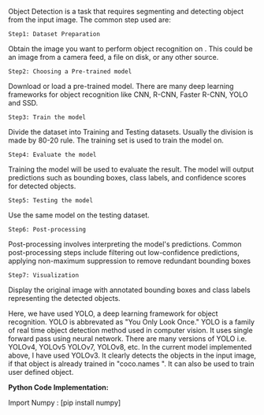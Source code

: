 Object Detection is a task that requires segmenting and detecting object from the input image. The common step used are:

    Step1: Dataset Preparation
Obtain the image you want to perform object recognition on . This could be an image from a camera feed, a file on disk, or any other source.
    
    Step2: Choosing a Pre-trained model
Download or load a pre-trained model. There are many deep learning frameworks for object recognition like CNN, R-CNN, Faster R-CNN, YOLO and SSD.
    
    Step3: Train the model
Divide the dataset into Training and Testing datasets. Usually the division is made by 80-20 rule. The training set is used to train the model on.

    Step4: Evaluate the model
Training the model will be used to evaluate the result. The model will output predictions such as bounding boxes, class labels, and confidence scores for detected objects.
    
    Step5: Testing the model
Use the same model on the testing dataset.
    
    Step6: Post-processing
Post-processing involves interpreting the model's predictions. Common post-processing steps include filtering out low-confidence predictions, applying non-maximum suppression to remove redundant bounding boxes
    
    Step7: Visualization
Display the original image with annotated bounding boxes and class labels representing the detected objects.

Here, we have used YOLO, a deep learning framework for object recognition. YOLO is abbrevated as "You Only Look Once." YOLO is a family of real time object detection method used in computer vision. It uses single forward pass using neural network. There are many versions of YOLO i.e. YOLOv4, YOLOv5 YOLOv7, YOLOv8, etc. In the current model implemented above, I have used YOLOv3. It clearly detects the objects in the input image, if that object is already trained in "coco.names ". It can also be used to train user defined object.

**Python Code Implementation:**

Import Numpy : [pip install numpy]